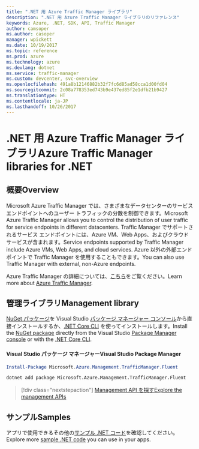 ```yaml
---
title: ".NET 用 Azure Traffic Manager ライブラリ"
description: ".NET 用 Azure Traffic Manager ライブラリのリファレンス"
keywords: Azure, .NET, SDK, API, Traffic Manager
author: camsoper
ms.author: casoper
manager: wpickett
ms.date: 10/19/2017
ms.topic: reference
ms.prod: azure
ms.technology: azure
ms.devlang: dotnet
ms.service: traffic-manager
ms.custom: devcenter, svc-overview
ms.openlocfilehash: 491a8b12146882b32f7fc6d85ad58cca1d00fd04
ms.sourcegitcommit: 2c08a778353ed743b9e437ed85f2e1dfb21b9427
ms.translationtype: HT
ms.contentlocale: ja-JP
ms.lasthandoff: 10/26/2017
---
```

# <a name="azure-traffic-manager-libraries-for-net"></a><span data-ttu-id="5f7d7-104">.NET 用 Azure Traffic Manager ライブラリ</span><span class="sxs-lookup"><span data-stu-id="5f7d7-104">Azure Traffic Manager libraries for .NET</span></span>

## <a name="overview"></a><span data-ttu-id="5f7d7-105">概要</span><span class="sxs-lookup"><span data-stu-id="5f7d7-105">Overview</span></span>

<span data-ttu-id="5f7d7-106">Microsoft Azure Traffic Manager では、さまざまなデータセンターのサービス エンドポイントへのユーザー トラフィックの分散を制御できます。</span><span class="sxs-lookup"><span data-stu-id="5f7d7-106">Microsoft Azure Traffic Manager allows you to control the distribution of user traffic for service endpoints in different datacenters.</span></span> <span data-ttu-id="5f7d7-107">Traffic Manager でサポートされるサービス エンドポイントには、Azure VM、Web Apps、およびクラウド サービスが含まれます。</span><span class="sxs-lookup"><span data-stu-id="5f7d7-107">Service endpoints supported by Traffic Manager include Azure VMs, Web Apps, and cloud services.</span></span> <span data-ttu-id="5f7d7-108">Azure 以外の外部エンドポイントで Traffic Manager を使用することもできます。</span><span class="sxs-lookup"><span data-stu-id="5f7d7-108">You can also use Traffic Manager with external, non-Azure endpoints.</span></span>

<span data-ttu-id="5f7d7-109">Azure Traffic Manager の詳細については、[こちら](/azure/traffic-manager/traffic-manager-overview)をご覧ください。</span><span class="sxs-lookup"><span data-stu-id="5f7d7-109">Learn more about [Azure Traffic Manager](/azure/traffic-manager/traffic-manager-overview).</span></span>  

## <a name="management-library"></a><span data-ttu-id="5f7d7-110">管理ライブラリ</span><span class="sxs-lookup"><span data-stu-id="5f7d7-110">Management library</span></span>

<span data-ttu-id="5f7d7-111">[NuGet パッケージ](https://www.nuget.org/packages/Microsoft.Azure.Management.TrafficManager.Fluent)を Visual Studio [パッケージ マネージャー コンソール][PackageManager]から直接インストールするか、[.NET Core CLI][DotNetCLI] を使ってインストールします。</span><span class="sxs-lookup"><span data-stu-id="5f7d7-111">Install the [NuGet package](https://www.nuget.org/packages/Microsoft.Azure.Management.TrafficManager.Fluent) directly from the Visual Studio [Package Manager console][PackageManager] or with the [.NET Core CLI][DotNetCLI].</span></span>

#### <a name="visual-studio-package-manager"></a><span data-ttu-id="5f7d7-112">Visual Studio パッケージ マネージャー</span><span class="sxs-lookup"><span data-stu-id="5f7d7-112">Visual Studio Package Manager</span></span>

```powershell
Install-Package Microsoft.Azure.Management.TrafficManager.Fluent
```

```bash
dotnet add package Microsoft.Azure.Management.TrafficManager.Fluent
```

> [!div class="nextstepaction"]
> [<span data-ttu-id="5f7d7-113">Management API を探す</span><span class="sxs-lookup"><span data-stu-id="5f7d7-113">Explore the management APIs</span></span>](/dotnet/api/overview/azure/trafficmanager/management)

## <a name="samples"></a><span data-ttu-id="5f7d7-114">サンプル</span><span class="sxs-lookup"><span data-stu-id="5f7d7-114">Samples</span></span>

<span data-ttu-id="5f7d7-115">アプリで使用できるその他の[サンプル .NET コード](https://azure.microsoft.com/resources/samples/?platform=dotnet)を確認してください。</span><span class="sxs-lookup"><span data-stu-id="5f7d7-115">Explore more [sample .NET code](https://azure.microsoft.com/resources/samples/?platform=dotnet) you can use in your apps.</span></span>

[PackageManager]: https://docs.microsoft.com/nuget/tools/package-manager-console
[DotNetCLI]: https://docs.microsoft.com/dotnet/core/tools/dotnet-add-package